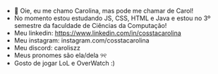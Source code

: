 - 👋 Oie, eu me chamo Carolina, mas pode me chamar de Carol!
- No momento estou estudando JS, CSS, HTML e Java e estou no 3º semestre da faculdade de Ciências da Computação!
- Meu linkedin: https://www.linkedin.com/in/cosstacarolina
- Meu instagram: instagram.com/cosstacarolina
- Meu discord: caroliszz
- Meus pronomes são ela/dela ୨୧
- Gosto de jogar LoL e OverWatch :)

<!---
cosstacarolina/cosstacarolina is a ✨ special ✨ repository because its `README.md` (this file) appears on your GitHub profile.
You can click the Preview link to take a look at your changes.
--->
